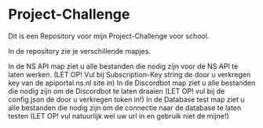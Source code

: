 # Project-Challenge
Dit is een Repository voor mijn Project-Challenge voor school.

In de repository zie je verschillende mapjes.

In de NS API map ziet u alle bestanden die nodig zijn voor de NS API te laten werken. (LET OP! Vul bij Subscription-Key string de door u verkregen key van de apiportal.ns.nl site in)
In de Discordbot map ziet u alle bestanden die nodig zijn om de Discordbot te laten draaien (LET OP! vul bij de config.json de door u verkregen token in!)
In de Database test map ziet u alle bestanden die nodig zijn om de connectie naar de database te laten testen (LET OP! vul natuurlijk wel uw url in en gebruik niet de mijne!)
